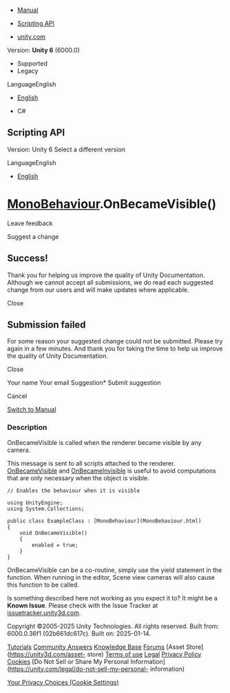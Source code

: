 [ ]()

  * [Manual](../Manual/index.html)
  * [Scripting API](../ScriptReference/index.html)

  * [unity.com](https://unity.com/)

Version: **Unity 6** (6000.0)

  * Supported
  * Legacy

LanguageEnglish

  * [English]()

  * C#

[ ](https://docs.unity3d.com)

## Scripting API

Version: Unity 6 Select a different version

LanguageEnglish

  * [English]()

#  [MonoBehaviour](MonoBehaviour.html).OnBecameVisible()

Leave feedback

Suggest a change

## Success!

Thank you for helping us improve the quality of Unity Documentation. Although
we cannot accept all submissions, we do read each suggested change from our
users and will make updates where applicable.

Close

## Submission failed

For some reason your suggested change could not be submitted. Please <a>try
again</a> in a few minutes. And thank you for taking the time to help us
improve the quality of Unity Documentation.

Close

Your name Your email Suggestion* Submit suggestion

Cancel

[Switch to Manual](../Manual/class-MonoBehaviour.html "Go to MonoBehaviour
Component in the Manual")

### Description

OnBecameVisible is called when the renderer became visible by any camera.

This message is sent to all scripts attached to the renderer.
[OnBecameVisible](MonoBehaviour.OnBecameVisible.html) and
[OnBecameInvisible](MonoBehaviour.OnBecameInvisible.html) is useful to avoid
computations that are only necessary when the object is visible.

    
    
    // Enables the behaviour when it is visible  
      
    using UnityEngine;
    using System.Collections;  
      
    public class ExampleClass : [MonoBehaviour](MonoBehaviour.html)
    {
        void OnBecameVisible()
        {
            enabled = true;
        }
    }
    

OnBecameVisible can be a co-routine, simply use the yield statement in the
function. When running in the editor, Scene view cameras will also cause this
function to be called.

Is something described here not working as you expect it to? It might be a
**Known Issue**. Please check with the Issue Tracker at
[issuetracker.unity3d.com](https://issuetracker.unity3d.com).

Copyright ©2005-2025 Unity Technologies. All rights reserved. Built from:
6000.0.36f1 (02b661dc617c). Built on: 2025-01-14.

[Tutorials](https://unity3d.com/learn) [Community
Answers](https://answers.unity3d.com) [Knowledge
Base](https://support.unity3d.com/hc/en-us)
[Forums](https://forum.unity3d.com) [Asset Store](https://unity3d.com/asset-
store) [Terms of use](https://docs.unity3d.com/Manual/TermsOfUse.html)
[Legal](https://unity.com/legal) [Privacy
Policy](https://unity.com/legal/privacy-policy)
[Cookies](https://unity.com/legal/cookie-policy) [Do Not Sell or Share My
Personal Information](https://unity.com/legal/do-not-sell-my-personal-
information)

[Your Privacy Choices (Cookie Settings)](javascript:void\(0\);)

